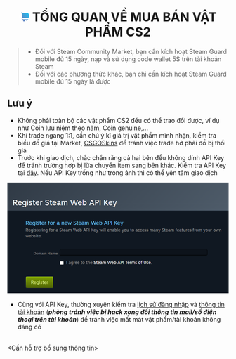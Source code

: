 <h1 align="center"><img width="23px" filter="invert:100%" style="border-radius: 50%" src="https://raw.githubusercontent.com/tori2105/CS2-Ultimate-Guide/refs/heads/main/IMG/shopping-cart.png"> TỔNG QUAN VỀ MUA BÁN VẬT PHẨM CS2</h1>

> - Đối với Steam Community Market, bạn cần kích hoạt Steam Guard mobile đủ 15 ngày, nạp và sử dụng code wallet 5$ trên tài khoản Steam
> - Đối với các phương thức khác, bạn chỉ cần kích hoạt Steam Guard mobile đủ 15 ngày là được

<h2>Lưu ý</h2>

- Không phải toàn bộ các vật phẩm CS2 đều có thể trao đổi được, ví dụ như Coin lưu niệm theo năm, Coin genuine,...
- Khi trade ngang 1:1, cần chú ý kĩ giá trị vật phẩm mình nhận, kiểm tra biểu đồ giá tại Market, [CSGOSkins](https://csgoskins.gg) để tránh việc trade hở phải đồ bị thổi giá
- Trước khi giao dịch, chắc chắn rằng cả hai bên đều không dính API Key để tránh trường hợp bị lừa chuyển item sang bên khác. Kiểm tra API Key tại [đây](https://steamcommunity.com/dev/apikey). Nếu API Key trống như trong ảnh thì có thể yên tâm giao dịch
<img src="https://raw.githubusercontent.com/tori2105/CS2-Ultimate-Guide/refs/heads/main/IMG/APIKey.png">

- Cùng với API Key, thường xuyên kiểm tra [lịch sử đăng nhập](https://help.steampowered.com/en/accountdata/SteamLoginHistory) và [thông tin tài khoản](https://store.steampowered.com/account/) (***phòng tránh việc bị hack xong đổi thông tin mail/số điện thoại trên tài khoản***) để tránh việc mất mát vật phẩm/tài khoản không đáng có

<br><Cần hỗ trợ bổ sung thông tin>
